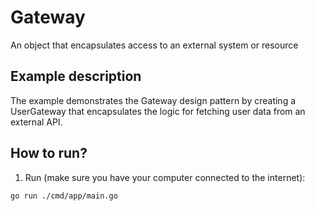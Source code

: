 # Gateway

An object that encapsulates access to an external system or resource

## Example description

The example demonstrates the Gateway design pattern by creating a UserGateway that encapsulates the logic for fetching user data from an external API.

## How to run?

1. Run (make sure you have your computer connected to the internet):

```
go run ./cmd/app/main.go
```
